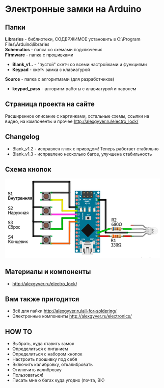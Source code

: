 # Электронные замки на Arduino

## Папки
**Libraries** - библиотеки, СОДЕРЖИМОЕ установить в C:\Program Files\Arduino\libraries    
**Schematics** - папка со схемами подключения  
**Firmware** - папка с прошивками  
* **Blank_v1..** - "пустой" скетч со всеми настройками и функциями  
* **Keypad** - скетч замка с клавиатурой

**Source** - папка с алгоритмами (для разработчиков)  
* **keypad_pass** - алгоритм работы с клавиатурой и паролем  

## Страница проекта на сайте
Расширенное описание с картинками, остальные схемы, ссылки на видео, на компоненты и прочее
http://alexgyver.ru/electro_lock/

## Changelog
* Blank_v1.2 - исправлен глюк с приводом! Теперь работает стабильно
* Blank_v1.3 - исправлено несколько багов, улучшена стабильность

## Схема кнопок
![Buttons](https://github.com/AlexGyver/Electro_lock/blob/master/Schematics/scheme_blank.png)

## Материалы и компоненты
* http://alexgyver.ru/electro_lock/

## Вам также пригодится 
* Всё для пайки http://alexgyver.ru/all-for-soldering/
* Электронные компоненты http://alexgyver.ru/electronics/

## HOW TO
* Выбрать, куда ставить замок  
* Определиться с питанием  
* Определиться с набором кнопок  
* Настроить прошивку под себя  
* Включить калибровку, откалибровать  
* Отключить калибровку  
* Пользоваться!
* Писать мне о багах куда угодно (почта, ВК)